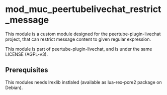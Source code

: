 <!--
SPDX-FileCopyrightText: 2024 John Livingston <https://www.john-livingston.fr/>
SPDX-License-Identifier: AGPL-3.0-only
-->
# mod_muc_peertubelivechat_restrict_message

This module is a custom module designed for the peertube-plugin-livechat project, that can restrict message content to 
given regular expression.

This module is part of peertube-plugin-livechat, and is under the same LICENSE (AGPL-v3).

## Prerequisites

This modules needs lrexlib instlaled (available as lua-rex-pcre2 package on Debian).
